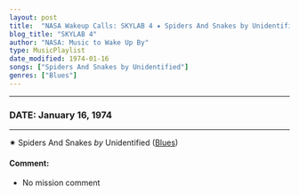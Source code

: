 ```yaml
---
layout: post
title:  "NASA Wakeup Calls: SKYLAB 4 ✷ Spiders And Snakes by Unidentified ✷ January 16, 1974"
blog_title: "SKYLAB 4"
author: "NASA: Music to Wake Up By"
type: MusicPlaylist
date_modified: 1974-01-16
songs: ["Spiders And Snakes by Unidentified"]
genres: ["Blues"]
---
```


----
### DATE: January 16, 1974
----
✷ Spiders And Snakes *by* Unidentified ([Blues](https://www.discogs.com/genre/Blues)) <a target="blank_" href="https://www.discogs.com/Jim-Stafford-Spiders-And-Snakes/release/4269539">
    <i class="fas fa-compact-disc"
       title="Discogs entry for this song"
       alt="Discogs entry for this song"
       style="font-size: 1.1em;"></i></a>
    

#### Comment:
* No mission comment



<br/>
<center>
	<a target="_blank"
	   href="https://twitter.com/intent/tweet?hashtags=Space,NASA,Playlist,NASAWakeupCalls,SpaceProgram&text=🚀 {{ page.author}}, '{{ page.songs.first }}' {{ page.title }}, {{ site.url }}{{ page.url }}&via=nasawakeupcalls"><i class="fab fa-twitter" title="Tweet this page" alt="Tweet this page" style="font-size: 1.3em;"></i></a>
	&nbsp; 	<i class="fas fa-user-astronaut" style="font-size: 1.5em;"></i> &nbsp;
    <a id="custom_amazon_link"
       type="amzn" search="#"
       category="popular music">
    <i class="fab fa-amazon" style="font-size: 1.3em;"></i></a>
</center>

<!-- Randomly resolve an individual entry from a song array -->
<script src="/assets/javascript/seedrandom.min.js"></script>
<script>
  var wake_me_up = ["Spiders And Snakes by Unidentified"];
  var prng = new Math.seedrandom();
  function randomSong() {
    song = wake_me_up[Math.floor(Math.random() * wake_me_up.length)];
    var amazon_link = document.getElementById("custom_amazon_link");
    amazon_link.setAttribute("search", song);
  }
  window.onload = randomSong();
</script>
